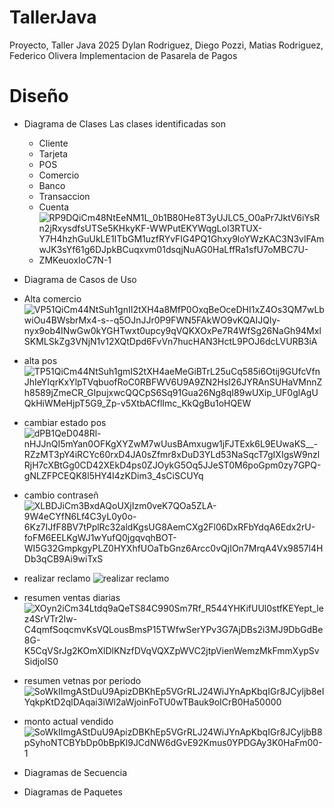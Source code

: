 # TallerJava
Proyecto, Taller Java 2025
Dylan Rodriguez, Diego Pozzi, Matias Rodriguez, Federico Olivera
Implementacion de Pasarela de Pagos
# Diseño
- Diagrama de Clases
  Las clases identificadas son
  - Cliente
  - Tarjeta
  - POS
  - Comercio
  - Banco
  - Transaccion
  - Cuenta
  - ![RP9DQiCm48NtEeNM1L_0b1B80He8T3yUJLC5_O0aPr7JktV6iYsRn2jRxysdfsUTSe5KHkyKF-WWPutEKYWqgLoI3RTUX-Y7H4hzhGuUkLE1ITbGM1uzfRYvFIG4PQ1Ghxy9loYWzKAC3N3vlFAmwJK3sYf61g6DJpkBCuqxvm01dsqjNuAG0HaLffRa1sfU7oMBC7U-ZMKeuoxIoC7N-1](https://github.com/user-attachments/assets/1f642daf-60a2-41c2-b021-9156fad0aeb4)

  
- Diagrama de Casos de Uso
- Alta comercio ![VP51QiCm44NtSuh1gnII2tXH4a8MfP0OxqBeOceDHI1xZ4Os3QM7wLbwiOu4BWsbrMx4-s--q5OJnJJr0P9FWN5FAkWO9vKQAIJQIy-nyx9ob4INwGw0kYGHTwxt0upcy9qVQKXOxPe7R4WfSg26NaGh94MxlSKMLSkZg3VNjN1v12XQtDpd6FvVn7hucHAN3HctL9POJ6dcLVURB3iA](https://github.com/user-attachments/assets/f2ba778c-7c75-4f03-80ae-e746c5bab451)

- alta pos ![TP51QiCm44NtSuh1gmIS2tXH4aeMeGiBTrL25uCq585i6Otij9GUfcVfnJhIeYIqrKxYlpTVqbuofRoC0RBFWV6U9A9ZN2HsI26JYRAnSUHaVMnnZh8589jZmeCR_GIpujxwcQQCpS6Sq91Gua26Ng8qI89wUXip_UF0glAgUQkHiWMeHjpT5G9_Zp-v5XtbACflImc_KkQgBu1oHQEW](https://github.com/user-attachments/assets/a6c41c88-8746-48e5-831c-c95893aa1350)


- cambiar estado pos ![dPB1QeD048Rl-nHJJnQI5mYan0OFKgXYZwM7wUusBAmxugw1jFJTExk6L9EUwaKS__-RZzMT3pY4iRCYc60rxD4JA0sZfmr8xDuD3YLd53NaSqcT7gIXIgsW9nzlRjH7cXBtGg0CD42XEkD4ps0ZJOykG5Oq5JJeST0M6poGpm0zy7GPQ-gNLZFPCEQK8l5HY4I4zKDim3_4sCiSCUYq](https://github.com/user-attachments/assets/6c4c85e2-775b-4aed-b77d-fba44991895a)

- cambio contraseñ ![XLBDJiCm3BxdAQoUXjIzm0veK7QOa5ZLA-9W4eCYfN6Lf4C3yL0y0o-6Kz7IJfF8BV7tPplRc32aldKgsUG8AemCXg2Fl06DxRFbYdqA6Edx2rU-foFM6EELKgWJ1wYufQ0jgqvqhBOT-WI5G32GmpkgyPLZ0HYXhfUOaTbGnz6Arcc0vQjIOn7MrqA4Vx9857l4HDb3qCB9Ai9wiTxS](https://github.com/user-attachments/assets/d9ee959b-a54d-490a-a634-56443fbb646c)

- realizar reclamo ![realizar reclamo](https://github.com/user-attachments/assets/89369427-d379-4f0b-bd81-ba17adfa21df)
- resumen ventas diarias ![XOyn2iCm34Ltdq9aQeTS84C990Sm7Rf_R544YHKifUUl0stfKEYept_lez4SrVTr2Iw-C4qmfSoqcmvKsVQLousBmsP15TWfwSerYPv3G7AjDBs2i3MJ9DbGdBe8G-K5CqVSrJg2KOmXlDlKNzfDVqVQXZpWVC2jtpVienWemzMkFmmXypSvSidjoIS0](https://github.com/user-attachments/assets/b33f1c1f-c65d-479e-b951-1f0f188e5e02)

- resumen vetnas por periodo![SoWkIImgAStDuU9ApizDBKhEp5VGrRLJ24WiJYnApKbqIGr8JCyljb8eIYqkpKtD2qlDAqai3iWl2aWjoinFoTU0wTBauk9oICrB0Ha50000](https://github.com/user-attachments/assets/065014d7-87a1-43fa-a58b-97733b07a355)
- monto actual vendido ![SoWkIImgAStDuU9ApizDBKhEp5VGrRLJ24WiJYnApKbqIGr8JCyljbB8pSyhoNTCBYbDp0bBpKl9JCdNW6dGvE92Kmus0YPDGAy3K0HaFm00-1](https://github.com/user-attachments/assets/7817cea2-d769-481b-a872-44d1eafcd083)








  
- Diagramas de Secuencia
  
- Diagramas de Paquetes
  


